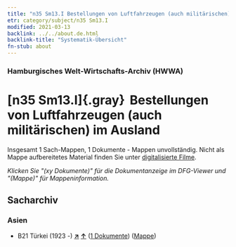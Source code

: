 ```yaml
---
title: "n35 Sm13.I Bestellungen von Luftfahrzeugen (auch militärischen) im Ausland"
etr: category/subject/n35 Sm13.I
modified: 2021-03-13
backlink: ../../about.de.html
backlink-title: "Systematik-Übersicht"
fn-stub: about
---
```


### Hamburgisches Welt-Wirtschafts-Archiv (HWWA)
# [n35 Sm13.I]{.gray}&#8201; Bestellungen von Luftfahrzeugen (auch militärischen) im Ausland&#160; 




Insgesamt 1 Sach-Mappen, 1 Dokumente - Mappen unvollständig.
Nicht als Mappe aufbereitetes Material finden Sie unter [digitalisierte Filme](/film/h1_sh).

_Klicken Sie "(xy Dokumente)" für die Dokumentanzeige im DFG-Viewer und "(Mappe)" für Mappeninformation._

## Sacharchiv




### Asien

- B21 Türkei (1923 -) [**&nearr;**](../../../geo/i/141111/about.de.html "Türkei (1923 -) (alle Mappen)") [**&uarr;**](../../../geo/about.de.html#B21 "Ländersystematik") (<a href="https://pm20.zbw.eu/dfgview/sh/141111,212098" title="über: Türkei (1923 -) : Bestellungen von Luftfahrzeugen (auch militärischen) im Ausland" target="_blank">1 Dokumente</a>) ([Mappe](../../../../folder/sh/1411xx/141111/2120xx/212098/about.de.html))



